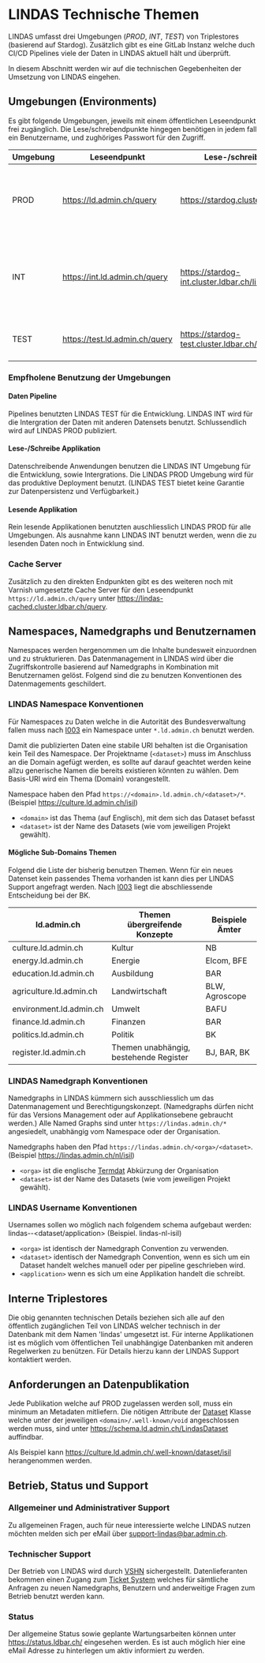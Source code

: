 # LINDAS Technische Themen

LINDAS umfasst drei Umgebungen (_PROD_, _INT_, _TEST_) von Triplestores (basierend auf Stardog). Zusätzlich gibt es eine GitLab Instanz welche duch CI/CD Pipelines viele der Daten in LINDAS aktuell hält und überprüft.

In diesem Abschnitt werden wir auf die technischen Gegebenheiten der Umsetzung von LINDAS eingehen.

## Umgebungen (Environments)
Es gibt folgende Umgebungen, jeweils mit einem öffentlichen Leseendpunkt frei zugänglich. Die Lese/schrebendpunkte hingegen benötigen in jedem fall ein Benutzername, und zughöriges Passwort für den Zugriff.

| Umgebung | Leseendpunkt                   | Lese-/schreibendpunkt                        | Garantien  |
|----------|--------------------------------|----------------------------------------------|---|
| PROD     | https://ld.admin.ch/query      | https://stardog.cluster.ldbar.ch/lindas      | 24h Verfügbarkeit, Anpassungen nur nach Integrationstests mit Applikationen |
| INT      | https://int.ld.admin.ch/query  | https://stardog-int.cluster.ldbar.ch/lindas  | 24h Verfügbarkeit, Anpassungen um Integrationstests mit Applikationen durchzuführen|
| TEST     | https://test.ld.admin.ch/query | https://stardog-test.cluster.ldbar.ch/lindas | keine Garantie, Anpassungen um Datenbank zu testen.   |


### Empfholene Benutzung der Umgebungen

#### Daten Pipeline 
Pipelines benutzten LINDAS TEST für die Entwicklung. LINDAS INT wird für die Intergration der Daten mit anderen Datensets benutzt. Schlussendlich wird auf LINDAS PROD publiziert.

#### Lese-/Schreibe Applikation
Datenschreibende Anwendungen benutzen die LINDAS INT Umgebung für die Entwicklung, sowie Intergrations. Die LINDAS PROD Umgebung wird für das produktive Deployment benutzt. (LINDAS TEST bietet keine Garantie zur Datenpersistenz und Verfügbarkeit.)

#### Lesende Applikation
Rein lesende Applikationen benutzten auschliesslich LINDAS PROD für alle Umgebungen. Als ausnahme kann LINDAS INT benutzt werden, wenn die zu lesenden Daten noch in Entwicklung sind.


### Cache Server
Zusätzlich zu den direkten Endpunkten gibt es des weiteren noch mit Varnish umgesetzte Cache Server für den Leseendpunkt `https://ld.admin.ch/query` unter https://lindas-cached.cluster.ldbar.ch/query.

## Namespaces, Namedgraphs und Benutzernamen

Namespaces werden hergenommen um die Inhalte bundesweit einzuordnen und zu strukturieren. Das Datenmanagement in LINDAS wird über die Zugriffskontrolle basierend auf Namedgraphs in Kombination mit Benutzernamen gelöst. Folgend sind die zu benutzen Konventionen des Datenmagements geschildert.


### LINDAS Namespace Konventionen
Für Namespaces zu Daten welche in die Autorität des Bundesverwaltung fallen muss nach [I003](https://www.bk.admin.ch/bk/de/home/digitale-transformation-ikt-lenkung/ikt-vorgaben/standards/i003-domain_name_system_dns.html) ein Namespace unter `*.ld.admin.ch` benutzt werden.

Damit die publizierten Daten eine stabile URI behalten ist die Organisation kein Teil des Namespace. Der Projektname (`<dataset>`) muss im Anschluss an die Domain agefügt werden, es sollte auf darauf geachtet werden keine allzu generische Namen die bereits existieren könnten zu wählen. Dem Basis-URI wird ein Thema (Domain) vorangestellt.

Namespace haben den Pfad `https://<domain>.ld.admin.ch/<dataset>/*`. (Beispiel https://culture.ld.admin.ch/isil)

* `<domain>` ist das Thema (auf Englisch), mit dem sich das Dataset befasst
* `<dataset>` ist der Name des Datasets (wie vom jeweiligen Projekt gewählt).

#### Mögliche Sub-Domains Themen

Folgend die Liste der bisherig benutzen Themen. Wenn für ein neues Datenset kein passendes Thema vorhanden ist kann dies per LINDAS Support angefragt werden. Nach [I003](https://www.bk.admin.ch/bk/de/home/digitale-transformation-ikt-lenkung/ikt-vorgaben/standards/i003-domain_name_system_dns.html) liegt die abschliessende Entscheidung bei der BK.

| ld.admin.ch             | Themen übergreifende Konzepte          | Beispiele Ämter |
|-------------------------|----------------------------------------|-----------------|
| culture.ld.admin.ch     | Kultur                                 | NB              |
| energy.ld.admin.ch      | Energie                                | Elcom, BFE      |
| education.ld.admin.ch   | Ausbildung                             | BAR             |
| agriculture.ld.admin.ch | Landwirtschaft                         | BLW, Agroscope  |
| environment.ld.admin.ch | Umwelt                                 | BAFU            |
| finance.ld.admin.ch     | Finanzen                               | BAR             |
| politics.ld.admin.ch    | Politik                                | BK              |
| register.ld.admin.ch    | Themen unabhängig, bestehende Register | BJ, BAR, BK     |

### LINDAS Namedgraph Konventionen
Namedgraphs in LINDAS kümmern sich ausschliesslich um das Datenmanagement und Berechtigungskonzept. (Namedgraphs dürfen nicht für das Versions Management oder auf Applikationsebene gebraucht werden.) Alle Named Graphs sind unter `https://lindas.admin.ch/*` angesiedelt, unabhängig vom Namespace oder der Organisation.

Namedgraphs haben den Pfad `https://lindas.admin.ch/<orga>/<dataset>`. (Beispiel https://lindas.admin.ch/nl/isil)

* `<orga>` ist die englische [Termdat](https://www.termdat.bk.admin.ch/) Abkürzung der Organisation
* `<dataset>` ist der Name des Datasets (wie vom jeweiligen Projekt gewählt).


### LINDAS Username Konventionen
Usernames sollen wo möglich nach folgendem schema aufgebaut werden: lindas-<orga>-<dataset/application> (Beispiel. lindas-nl-isil)

* `<orga>` ist identisch der Namedgraph Convention zu verwenden.
* `<dataset>` identisch der Namedgraph Convention, wenn es sich um ein Dataset handelt welches manuell oder per pipeline geschrieben wird.
* `<application>` wenn es sich um eine Applikation handelt die schreibt.

## Interne Triplestores

Die obig genannten technischen Details beziehen sich alle auf den öffentlich zugänglichen Teil von LINDAS welcher technisch in der Datenbank mit dem Namen 'lindas' umgesetzt ist. Für interne Applikationen ist es möglich vom öffentlichen Teil unabhängige Datenbanken mit anderen Regelwerken zu benützen. Für Details hierzu kann der LINDAS Support kontaktiert werden.

## Anforderungen an Datenpublikation
Jede Publikation welche auf PROD zugelassen werden soll, muss ein minimum an Metadaten mitliefern. Die nötigen Attribute der [Dataset](https://www.w3.org/TR/void/) Klasse welche unter der jeweiligen `<domain>/.well-known/void` angeschlossen werden muss, sind unter https://schema.ld.admin.ch/LindasDataset auffindbar. 

Als Beispiel kann https://culture.ld.admin.ch/.well-known/dataset/isil herangenommen werden.

## Betrieb, Status und Support

### Allgemeiner und Administrativer Support
Zu allgemeinen Fragen, auch für neue interessierte welche LINDAS nutzen möchten melden sich per eMail über [support-lindas@bar.admin.ch](mailto:support-lindas@bar.admin.ch).

### Technischer Support
Der Betrieb von LINDAS wird durch [VSHN](https://www.vshn.ch/) sichergestellt. Datenlieferanten bekommen einen Zugang zum [Ticket System](https://control.vshn.net/) welches für sämtliche Anfragen zu neuen Namedgraphs, Benutzern und anderweitige Fragen zum Betrieb benutzt werden kann.

### Status
Der allgemeine Status sowie geplante Wartungsarbeiten können unter https://status.ldbar.ch/ eingesehen werden. Es ist auch möglich hier eine eMail Adresse zu hinterlegen um aktiv informiert zu werden.
